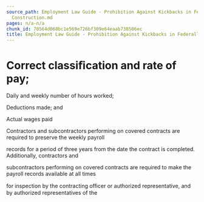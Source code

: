 ```yaml
---
source_path: Employment Law Guide - Prohibition Against Kickbacks in Federally Funded
  Construction.md
pages: n/a-n/a
chunk_id: 70564d068bc1e569e726bf309e64eaab730506ec
title: Employment Law Guide - Prohibition Against Kickbacks in Federally Funded Construction
---
```

# Correct classiﬁcation and rate of pay;

Daily and weekly number of hours worked;

Deductions made; and

Actual wages paid

Contractors and subcontractors performing on covered contracts are required to preserve the weekly payroll

records for a period of three years from the date the contract is completed. Additionally, contractors and

subcontractors performing on covered contracts are required to make the payroll records available at all times

for inspection by the contracting oﬃcer or authorized representative, and by authorized representatives of the
